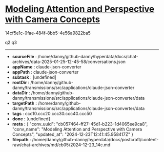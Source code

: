 # [Modeling Attention and Perspective with Camera Concepts](https://claude.ai/chat/cb057464-ff27-45d1-b223-1d4065ee9ca8)

14cf5e1c-0fae-484f-8bb5-4e56a9822ba5

q2 q3

---

* **sourceFile** : /home/danny/github-danny/hyperdata/docs/chat-archives/data-2025-01-25-12-45-58/conversations.json
* **appName** : claude-json-converter
* **appPath** : claude-json-converter
* **subtask** : [undefined]
* **rootDir** : /home/danny/github-danny/transmissions/src/applications/claude-json-converter
* **dataDir** : /home/danny/github-danny/transmissions/src/applications/claude-json-converter/data
* **targetPath** : /home/danny/github-danny/transmissions/src/applications/claude-json-converter/data
* **tags** : ccc10.ccc20.ccc30.ccc40.ccc50
* **done** : [undefined]
* **meta** : {
  "conv_uuid": "cb057464-ff27-45d1-b223-1d4065ee9ca8",
  "conv_name": "Modeling Attention and Perspective with Camera Concepts",
  "updated_at": "2024-12-23T12:41:45.958417Z"
}
* **filepath** : /home/danny/github-danny/hyperdata/docs/postcraft/content-raw/chat-archives/md/cb05/2024-12-23_14c.md
